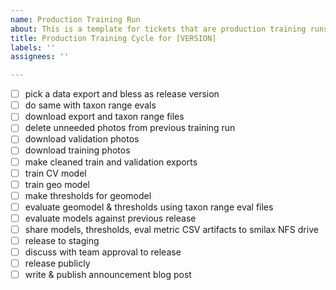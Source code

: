 ```yaml
---
name: Production Training Run
about: This is a template for tickets that are production training runs.
title: Production Training Cycle for [VERSION]
labels: ''
assignees: ''

---
```


- [ ] pick a data export and bless as release version
- [ ] do same with taxon range evals
- [ ] download export and taxon range files
- [ ] delete unneeded photos from previous training run
- [ ] download validation photos
- [ ] download training photos
- [ ] make cleaned train and validation exports
- [ ] train CV model
- [ ] train geo model
- [ ] make thresholds for geomodel
- [ ] evaluate geomodel & thresholds using taxon range eval files
- [ ] evaluate models against previous release
- [ ] share models, thresholds, eval metric CSV artifacts to smilax NFS drive
- [ ] release to staging
- [ ] discuss with team approval to release
- [ ] release publicly
- [ ] write & publish announcement blog post
